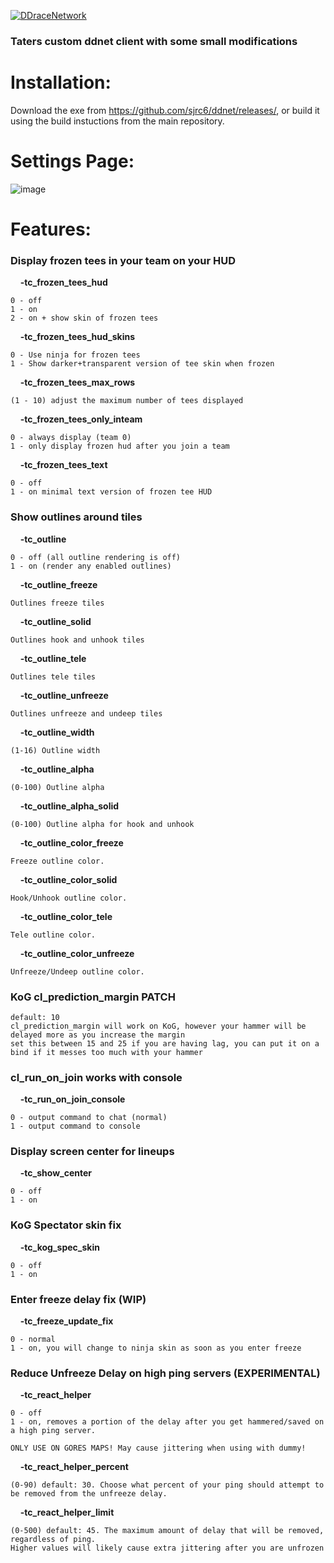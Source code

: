 [![DDraceNetwork](https://ddnet.tw/ddnet-small.png)](https://ddnet.tw) 

### Taters custom ddnet client with some small modifications

# Installation:

Download the exe from https://github.com/sjrc6/ddnet/releases/, or build it using the build instuctions from the main repository. 

# Settings Page: 
![image](https://user-images.githubusercontent.com/22122579/158047968-a1b2ddf8-31b3-4127-95e2-0836add2f33a.png)

# Features:
### **Display frozen tees in your team on your HUD** 

&nbsp;&nbsp;&nbsp;&nbsp;**-tc_frozen_tees_hud**
```
0 - off
1 - on
2 - on + show skin of frozen tees
```
&nbsp;&nbsp;&nbsp;&nbsp;**-tc_frozen_tees_hud_skins**
```
0 - Use ninja for frozen tees
1 - Show darker+transparent version of tee skin when frozen
```
&nbsp;&nbsp;&nbsp;&nbsp;**-tc_frozen_tees_max_rows**
```
(1 - 10) adjust the maximum number of tees displayed
```
&nbsp;&nbsp;&nbsp;&nbsp;**-tc_frozen_tees_only_inteam**
```
0 - always display (team 0) 
1 - only display frozen hud after you join a team
```
&nbsp;&nbsp;&nbsp;&nbsp;**-tc_frozen_tees_text**
```
0 - off
1 - on minimal text version of frozen tee HUD
```

### **Show outlines around tiles** 

&nbsp;&nbsp;&nbsp;&nbsp;**-tc_outline**
```
0 - off (all outline rendering is off)
1 - on (render any enabled outlines)
```

&nbsp;&nbsp;&nbsp;&nbsp;**-tc_outline_freeze**
```
Outlines freeze tiles
```
&nbsp;&nbsp;&nbsp;&nbsp;**-tc_outline_solid**
```
Outlines hook and unhook tiles
```
&nbsp;&nbsp;&nbsp;&nbsp;**-tc_outline_tele**
```
Outlines tele tiles
```
&nbsp;&nbsp;&nbsp;&nbsp;**-tc_outline_unfreeze**
```
Outlines unfreeze and undeep tiles
```
&nbsp;&nbsp;&nbsp;&nbsp;**-tc_outline_width**
```
(1-16) Outline width
```
&nbsp;&nbsp;&nbsp;&nbsp;**-tc_outline_alpha**
```
(0-100) Outline alpha
```
&nbsp;&nbsp;&nbsp;&nbsp;**-tc_outline_alpha_solid**
```
(0-100) Outline alpha for hook and unhook
```
&nbsp;&nbsp;&nbsp;&nbsp;**-tc_outline_color_freeze**
```
Freeze outline color. 
```
&nbsp;&nbsp;&nbsp;&nbsp;**-tc_outline_color_solid**
```
Hook/Unhook outline color. 
```
&nbsp;&nbsp;&nbsp;&nbsp;**-tc_outline_color_tele**
```
Tele outline color. 
```
&nbsp;&nbsp;&nbsp;&nbsp;**-tc_outline_color_unfreeze**
```
Unfreeze/Undeep outline color. 
```

### **KoG cl_prediction_margin PATCH**
```
default: 10
cl_prediction_margin will work on KoG, however your hammer will be delayed more as you increase the margin
set this between 15 and 25 if you are having lag, you can put it on a bind if it messes too much with your hammer
```

### **cl_run_on_join works with console**

&nbsp;&nbsp;&nbsp;&nbsp;**-tc_run_on_join_console**
```
0 - output command to chat (normal)
1 - output command to console
```

### **Display screen center for lineups**

&nbsp;&nbsp;&nbsp;&nbsp;**-tc_show_center**
```
0 - off
1 - on
```

### **KoG Spectator skin fix**
&nbsp;&nbsp;&nbsp;&nbsp;**-tc_kog_spec_skin**
```
0 - off
1 - on
```

### **Enter freeze delay fix (WIP)**
&nbsp;&nbsp;&nbsp;&nbsp;**-tc_freeze_update_fix**
```
0 - normal
1 - on, you will change to ninja skin as soon as you enter freeze
```

### **Reduce Unfreeze Delay on high ping servers (EXPERIMENTAL)**
&nbsp;&nbsp;&nbsp;&nbsp;**-tc_react_helper**
```
0 - off
1 - on, removes a portion of the delay after you get hammered/saved on a high ping server. 

ONLY USE ON GORES MAPS! May cause jittering when using with dummy!
```
&nbsp;&nbsp;&nbsp;&nbsp;**-tc_react_helper_percent**
```
(0-90) default: 30. Choose what percent of your ping should attempt to be removed from the unfreeze delay. 
```
&nbsp;&nbsp;&nbsp;&nbsp;**-tc_react_helper_limit**
```
(0-500) default: 45. The maximum amount of delay that will be removed, regardless of ping. 
Higher values will likely cause extra jittering after you are unfrozen
```

